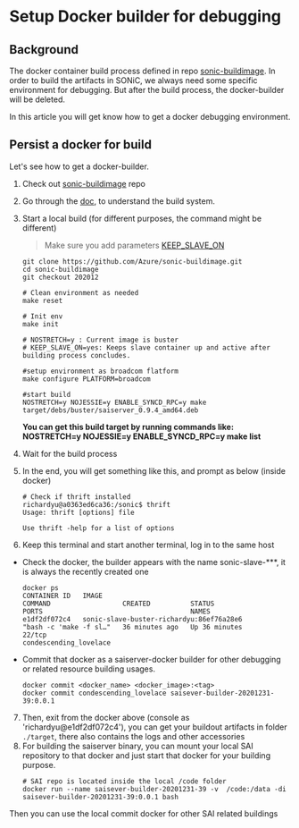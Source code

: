 # Setup Docker builder for debugging

## Background
The docker container build process defined in repo [sonic-buildimage](https://github.com/Azure/sonic-buildimage).
In order to build the artifacts in SONiC, we always need some specific environment for debugging. But after the build process, the docker-builder will be deleted.

In this article you will get know how to get a docker debugging environment.

## Persist a docker for build
Let's see how to get a docker-builder.

1. Check out [sonic-buildimage](https://github.com/Azure/sonic-buildimage/blob/master/README.md) repo
2. Go through the [doc](https://github.com/Azure/sonic-buildimage/blob/master/README.md), to understand the build system.
3. Start a local build (for different purposes, the command might be different)
   > Make sure you add parameters [KEEP_SLAVE_ON](https://github.com/Azure/sonic-buildimage/blob/aa59bfeab7eaa569ecf99c8ba62745126ac92602/Makefile.work#L19) 
   ```
   git clone https://github.com/Azure/sonic-buildimage.git
   cd sonic-buildimage
   git checkout 202012

   # Clean environment as needed
   make reset

   # Init env
   make init

   # NOSTRETCH=y : Current image is buster
   # KEEP_SLAVE_ON=yes: Keeps slave container up and active after building process concludes.

   #setup environment as broadcom flatform
   make configure PLATFORM=broadcom

   #start build
   NOSTRETCH=y NOJESSIE=y ENABLE_SYNCD_RPC=y make target/debs/buster/saiserver_0.9.4_amd64.deb
   ```
   **You can get this build target by running commands like: NOSTRETCH=y NOJESSIE=y ENABLE_SYNCD_RPC=y make list**
 
4. Wait for the build process 
5. In the end, you will get something like this, and prompt as below (inside docker)
   ```
   # Check if thrift installed
   richardyu@a0363ed6ca36:/sonic$ thrift
   Usage: thrift [options] file

   Use thrift -help for a list of options
   ```
6. Keep this terminal and start another terminal, log in to the same host
 - Check the docker, the builder appears with the name sonic-slave-***, it is always the recently created one
   ```
   docker ps
   CONTAINER ID   IMAGE                                                 COMMAND                  CREATED          STATUS          
   PORTS                                     NAMES
   e1df2df072c4   sonic-slave-buster-richardyu:86ef76a28e6              "bash -c 'make -f sl…"   36 minutes ago   Up 36 minutes   
   22/tcp                                         condescending_lovelace
   ```
 - Commit that docker as a saiserver-docker builder for other debugging or related resource building usages.
   ```
   docker commit <docker_name> <docker_image>:<tag>
   docker commit condescending_lovelace saisever-builder-20201231-39:0.0.1
   ```
7. Then, exit from the docker above (console as 'richardyu@e1df2df072c4'), you can get your buildout artifacts in folder `./target`, there also contains the logs and other accessories
8. For building the saiserver binary, you can mount your local SAI repository to that docker and just start that docker for your building purpose.
   ```
   # SAI repo is located inside the local /code folder
   docker run --name saisever-builder-20201231-39 -v  /code:/data -di saisever-builder-20201231-39:0.0.1 bash
   ```

Then you can use the local commit docker for other SAI related buildings

